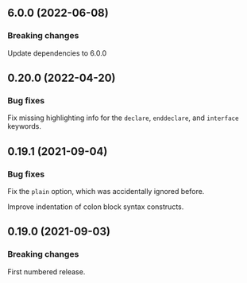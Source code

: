 ## 6.0.0 (2022-06-08)

### Breaking changes

Update dependencies to 6.0.0

## 0.20.0 (2022-04-20)

### Bug fixes

Fix missing highlighting info for the `declare`, `enddeclare`, and `interface` keywords.

## 0.19.1 (2021-09-04)

### Bug fixes

Fix the `plain` option, which was accidentally ignored before.

Improve indentation of colon block syntax constructs.

## 0.19.0 (2021-09-03)

### Breaking changes

First numbered release.
